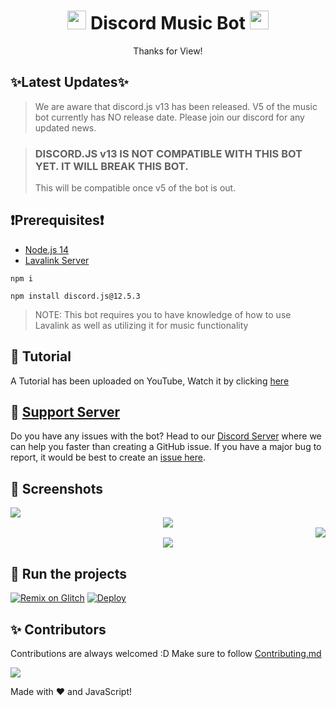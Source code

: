 <h1 align="center"><img src="./assets/logo.gif" width="30px"> Discord Music Bot <img src="./assets/logo.gif" width="30px"></h1>
<p align="center">Thanks for View!</p>

## ✨Latest Updates✨

> We are aware that discord.js v13 has been released. V5 of the music bot currently has NO release date. Please join our discord for any updated news.
>
>


> ### DISCORD.JS v13 IS NOT COMPATIBLE WITH THIS BOT YET. IT WILL BREAK THIS BOT.
> This will be compatible once v5 of the bot is out. 

## ❗Prerequisites❗
- [Node.js 14](https://nodejs.org/en/download/)
- [Lavalink Server](https://github.com/freyacodes/Lavalink#server-configuration)

`npm i`

`npm install discord.js@12.5.3`

> NOTE: This bot requires you to have knowledge of how to use Lavalink as well as utilizing it for music functionality


## 📝 Tutorial

A Tutorial has been uploaded on YouTube, Watch it by clicking [here](https://www.youtube.com/watch?v=p4lP96Tiv9s)

## 📝 [Support Server](https://discord.gg/Rg3evfCHmX)

Do you have any issues with the bot? Head to our [Discord Server](https://discord.gg/Rg3evfCHmX) where we can help you faster than creating a GitHub issue. If you have a major bug to report, it would be best to create an [issue here](https://github.com/tuananh2k6/best-discord-music-bot-2021/issues).

## 📸 Screenshots

<div align="left"><img src="/assets/Screenshot_1.png"></div><div align="center"><img src="/assets/Screenshot_2.png"></div><div align="right"><img src="/assets/Screenshot_3.png"></div>

<div align="center"><img src="/assets/Features.png"></div>

## 💨 Run the projects

[![Remix on Glitch](https://cdn.glitch.com/2703baf2-b643-4da7-ab91-7ee2a2d00b5b%2Fremix-button.svg)](https://github.com/tuananh2k6/best-discord-music-bot-2021)
[![Deploy](https://www.herokucdn.com/deploy/button.svg)](https://heroku.com/deploy?template=https://github.com/tuananh2k6/best-discord-music-bot-2021)

## ✨ Contributors

Contributions are always welcomed :D Make sure to follow [Contributing.md](/CONTRIBUTING.md)

<a href="https://github.com/tuananh2k6/best-discord-music-bot-2021/graphs/contributors">
  <img src="https://cdn.discordapp.com/avatars/867954348863406120/a_bf395d890560ebf7178f33d2ffac7a59.gif?size=2048" />
</a>

Made with :heart: and JavaScript!

